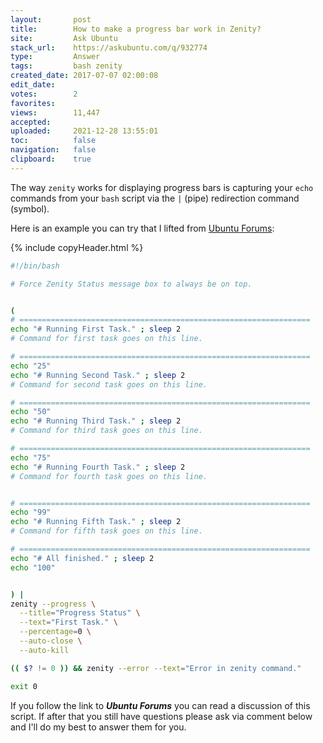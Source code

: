 ```yaml
---
layout:       post
title:        How to make a progress bar work in Zenity?
site:         Ask Ubuntu
stack_url:    https://askubuntu.com/q/932774
type:         Answer
tags:         bash zenity
created_date: 2017-07-07 02:00:08
edit_date:    
votes:        2
favorites:    
views:        11,447
accepted:     
uploaded:     2021-12-28 13:55:01
toc:          false
navigation:   false
clipboard:    true
---
```


The way `zenity` works for displaying progress bars is capturing your `echo` commands from your `bash` script via the `|` (pipe) redirection command (symbol).

Here is an example you can try that I lifted from [Ubuntu Forums][1]:



{% include copyHeader.html %}
``` bash
#!/bin/bash

# Force Zenity Status message box to always be on top.


(
# =================================================================
echo "# Running First Task." ; sleep 2
# Command for first task goes on this line.

# =================================================================
echo "25"
echo "# Running Second Task." ; sleep 2
# Command for second task goes on this line.

# =================================================================
echo "50"
echo "# Running Third Task." ; sleep 2
# Command for third task goes on this line.

# =================================================================
echo "75"
echo "# Running Fourth Task." ; sleep 2
# Command for fourth task goes on this line.


# =================================================================
echo "99"
echo "# Running Fifth Task." ; sleep 2
# Command for fifth task goes on this line.

# =================================================================
echo "# All finished." ; sleep 2
echo "100"


) |
zenity --progress \
  --title="Progress Status" \
  --text="First Task." \
  --percentage=0 \
  --auto-close \
  --auto-kill

(( $? != 0 )) && zenity --error --text="Error in zenity command."

exit 0

```

If you follow the link to ***Ubuntu Forums*** you can read a discussion of this script. If after that you still have questions please ask via comment below and I'll do my best to answer them for you.

  [1]: https://ubuntuforums.org/showthread.php?t=2172828
